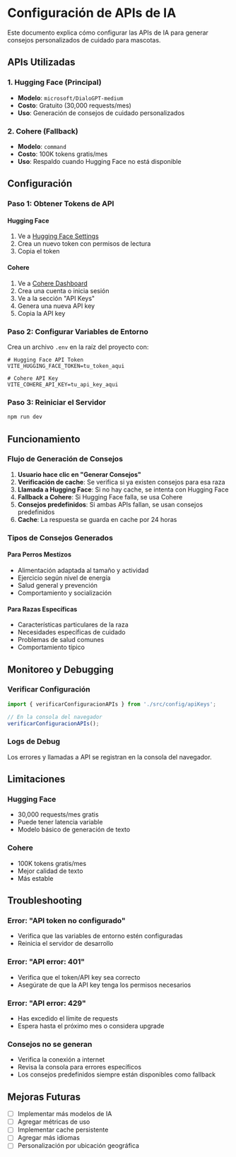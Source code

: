 # Configuración de APIs de IA

Este documento explica cómo configurar las APIs de IA para generar consejos personalizados de cuidado para mascotas.

## APIs Utilizadas

### 1. Hugging Face (Principal)
- **Modelo**: `microsoft/DialoGPT-medium`
- **Costo**: Gratuito (30,000 requests/mes)
- **Uso**: Generación de consejos de cuidado personalizados

### 2. Cohere (Fallback)
- **Modelo**: `command`
- **Costo**: 100K tokens gratis/mes
- **Uso**: Respaldo cuando Hugging Face no está disponible

## Configuración

### Paso 1: Obtener Tokens de API

#### Hugging Face
1. Ve a [Hugging Face Settings](https://huggingface.co/settings/tokens)
2. Crea un nuevo token con permisos de lectura
3. Copia el token

#### Cohere
1. Ve a [Cohere Dashboard](https://dashboard.cohere.ai/)
2. Crea una cuenta o inicia sesión
3. Ve a la sección "API Keys"
4. Genera una nueva API key
5. Copia la API key

### Paso 2: Configurar Variables de Entorno

Crea un archivo `.env` en la raíz del proyecto con:

```env
# Hugging Face API Token
VITE_HUGGING_FACE_TOKEN=tu_token_aqui

# Cohere API Key
VITE_COHERE_API_KEY=tu_api_key_aqui
```

### Paso 3: Reiniciar el Servidor

```bash
npm run dev
```

## Funcionamiento

### Flujo de Generación de Consejos

1. **Usuario hace clic en "Generar Consejos"**
2. **Verificación de cache**: Se verifica si ya existen consejos para esa raza
3. **Llamada a Hugging Face**: Si no hay cache, se intenta con Hugging Face
4. **Fallback a Cohere**: Si Hugging Face falla, se usa Cohere
5. **Consejos predefinidos**: Si ambas APIs fallan, se usan consejos predefinidos
6. **Cache**: La respuesta se guarda en cache por 24 horas

### Tipos de Consejos Generados

#### Para Perros Mestizos
- Alimentación adaptada al tamaño y actividad
- Ejercicio según nivel de energía
- Salud general y prevención
- Comportamiento y socialización

#### Para Razas Específicas
- Características particulares de la raza
- Necesidades específicas de cuidado
- Problemas de salud comunes
- Comportamiento típico

## Monitoreo y Debugging

### Verificar Configuración
```javascript
import { verificarConfiguracionAPIs } from './src/config/apiKeys';

// En la consola del navegador
verificarConfiguracionAPIs();
```

### Logs de Debug
Los errores y llamadas a API se registran en la consola del navegador.

## Limitaciones

### Hugging Face
- 30,000 requests/mes gratis
- Puede tener latencia variable
- Modelo básico de generación de texto

### Cohere
- 100K tokens gratis/mes
- Mejor calidad de texto
- Más estable

## Troubleshooting

### Error: "API token no configurado"
- Verifica que las variables de entorno estén configuradas
- Reinicia el servidor de desarrollo

### Error: "API error: 401"
- Verifica que el token/API key sea correcto
- Asegúrate de que la API key tenga los permisos necesarios

### Error: "API error: 429"
- Has excedido el límite de requests
- Espera hasta el próximo mes o considera upgrade

### Consejos no se generan
- Verifica la conexión a internet
- Revisa la consola para errores específicos
- Los consejos predefinidos siempre están disponibles como fallback

## Mejoras Futuras

- [ ] Implementar más modelos de IA
- [ ] Agregar métricas de uso
- [ ] Implementar cache persistente
- [ ] Agregar más idiomas
- [ ] Personalización por ubicación geográfica
